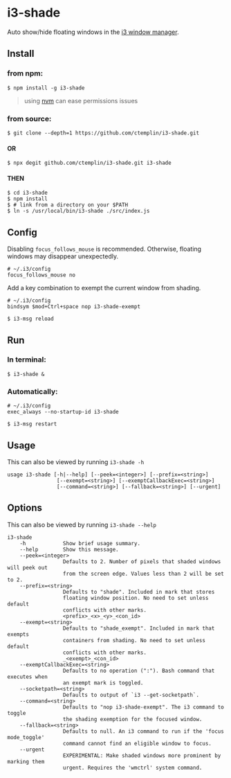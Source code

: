 # i3-shade
Auto show/hide floating windows in the [i3 window manager](https://github.com/i3/i3).

## Install
### from npm:
~~~
$ npm install -g i3-shade
~~~

>using [nvm](https://github.com/nvm-sh/nvm) can ease permissions issues

### from source:

~~~
$ git clone --depth=1 https://github.com/ctemplin/i3-shade.git
~~~

#### OR

~~~
$ npx degit github.com/ctemplin/i3-shade.git i3-shade
~~~

#### THEN

~~~
$ cd i3-shade
$ npm install
$ # link from a directory on your $PATH
$ ln -s /usr/local/bin/i3-shade ./src/index.js
~~~

## Config
Disabling `focus_follows_mouse` is recommended. Otherwise, floating windows may disappear unexpectedly.
~~~
# ~/.i3/config
focus_follows_mouse no
~~~

Add a key combination to exempt the current window from shading.
~~~
# ~/.i3/config
bindsym $mod+Ctrl+space nop i3-shade-exempt
~~~

~~~
$ i3-msg reload
~~~


## Run
### In terminal:
~~~
$ i3-shade &
~~~
### Automatically:
~~~
# ~/.i3/config
exec_always --no-startup-id i3-shade
~~~

~~~
$ i3-msg restart
~~~

## Usage
This can also be viewed by running `i3-shade -h`
<!-- Following block included by build script. Edit in src/help.js -->
~~~
usage i3-shade [-h|--help] [--peek=<integer>] [--prefix=<string>]
                [--exempt=<string>] [--exemptCallbackExec=<string>]
                [--command=<string>] [--fallback=<string>] [--urgent]
~~~

## Options
This can also be viewed by running `i3-shade --help`
<!-- Following block included by build script. Edit in src/help.js -->
~~~
i3-shade
    -h            Show brief usage summary.
    --help        Show this message.
    --peek=<integer>
                  Defaults to 2. Number of pixels that shaded windows will peek out
                  from the screen edge. Values less than 2 will be set to 2.
    --prefix=<string>
                  Defaults to "shade". Included in mark that stores 
                  floating window position. No need to set unless default
                  conflicts with other marks.
                  <prefix>_<x>_<y>_<con_id> 
    --exempt=<string>
                  Defaults to "shade_exempt". Included in mark that exempts
                  containers from shading. No need to set unless default
                  conflicts with other marks.
                  _<exempt>_<con_id> 
    --exemptCallbackExec=<string>
                  Defaults to no operation (":"). Bash command that executes when
                  an exempt mark is toggled.
    --socketpath=<string>
                  Defaults to output of `i3 --get-socketpath`.
    --command=<string>
                  Defaults to "nop i3-shade-exempt". The i3 command to toggle
                  the shading exemption for the focused window. 
    --fallback=<string>
                  Defaults to null. An i3 command to run if the 'focus mode_toggle'
                  command cannot find an eligible window to focus.
    --urgent
                  EXPERIMENTAL: Make shaded windows more prominent by marking them
                  urgent. Requires the 'wmctrl' system command.
~~~

